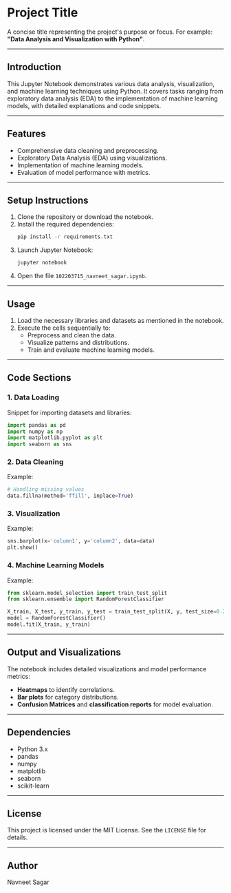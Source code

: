 # Project Title

A concise title representing the project's purpose or focus. For example: **"Data Analysis and Visualization with Python"**.

---

## Introduction

This Jupyter Notebook demonstrates various data analysis, visualization, and machine learning techniques using Python. It covers tasks ranging from exploratory data analysis (EDA) to the implementation of machine learning models, with detailed explanations and code snippets.

---

## Features

- Comprehensive data cleaning and preprocessing.
- Exploratory Data Analysis (EDA) using visualizations.
- Implementation of machine learning models.
- Evaluation of model performance with metrics.

---

## Setup Instructions

1. Clone the repository or download the notebook.
2. Install the required dependencies:
   ```bash
   pip install -r requirements.txt
   ```
3. Launch Jupyter Notebook:
   ```bash
   jupyter notebook
   ```
4. Open the file `102203715_navneet_sagar.ipynb`.

---

## Usage

1. Load the necessary libraries and datasets as mentioned in the notebook.
2. Execute the cells sequentially to:
   - Preprocess and clean the data.
   - Visualize patterns and distributions.
   - Train and evaluate machine learning models.

---

## Code Sections

### 1. Data Loading
Snippet for importing datasets and libraries:
```python
import pandas as pd
import numpy as np
import matplotlib.pyplot as plt
import seaborn as sns
```

### 2. Data Cleaning
Example:
```python
# Handling missing values
data.fillna(method='ffill', inplace=True)
```

### 3. Visualization
Example:
```python
sns.barplot(x='column1', y='column2', data=data)
plt.show()
```

### 4. Machine Learning Models
Example:
```python
from sklearn.model_selection import train_test_split
from sklearn.ensemble import RandomForestClassifier

X_train, X_test, y_train, y_test = train_test_split(X, y, test_size=0.2, random_state=42)
model = RandomForestClassifier()
model.fit(X_train, y_train)
```

---

## Output and Visualizations
The notebook includes detailed visualizations and model performance metrics:
- **Heatmaps** to identify correlations.
- **Bar plots** for category distributions.
- **Confusion Matrices** and **classification reports** for model evaluation.

---

## Dependencies

- Python 3.x
- pandas
- numpy
- matplotlib
- seaborn
- scikit-learn

---

## License

This project is licensed under the MIT License. See the `LICENSE` file for details.

---

## Author

Navneet Sagar


